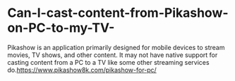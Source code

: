 # Can-I-cast-content-from-Pikashow-on-PC-to-my-TV-
Pikashow is an application primarily designed for mobile devices to stream movies, TV shows, and other content. It may not have native support for casting content from a PC to a TV like some other streaming services do.https://www.pikashow8k.com/pikashow-for-pc/
